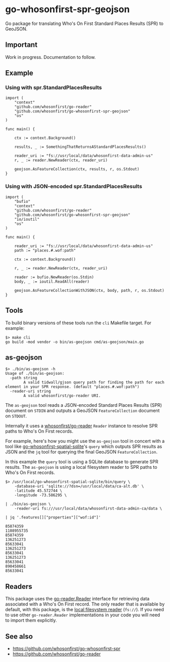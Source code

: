 # go-whosonfirst-spr-geojson

Go package for translating Who's On First Standard Places Results (SPR) to GeoJSON.

## Important

Work in progress. Documentation to follow.

## Example

### Using with spr.StandardPlacesResults

```
import (
	"context"
	"github.com/whosonfirst/go-reader"
	"github.com/whosonfirst/go-whosonfirst-spr-geojson"
	"os"
)

func main() {

	ctx := context.Background()

	results, _ := SomethingThatReturnsAStandardPlacesResults()

	reader_uri := "fs://usr/local/data/whosonfirst-data-admin-us"
	r, _ := reader.NewReader(ctx, reader_uri)

	geojson.AsFeatureCollection(ctx, results, r, os.Stdout)
}
```

### Using with JSON-encoded spr.StandardPlacesResults

```
import (
	"bufio"
	"context"
	"github.com/whosonfirst/go-reader"
	"github.com/whosonfirst/go-whosonfirst-spr-geojson"
	"io/ioutil"
	"os"
)

func main() {

	reader_uri := "fs://usr/local/data/whosonfirst-data-admin-us"
	path := "places.#.wof:path"

	ctx := context.Background()

	r, _ := reader.NewReader(ctx, reader_uri)

	reader := bufio.NewReader(os.Stdin)
	body, _ := ioutil.ReadAll(reader)

	geojson.AsFeatureCollectionWithJSON(ctx, body, path, r, os.Stdout)
}
```

## Tools

To build binary versions of these tools run the `cli` Makefile target. For example:

```
$> make cli
go build -mod vendor -o bin/as-geojson cmd/as-geojson/main.go
```

## as-geojson

```
$> ./bin/as-geojson -h
Usage of ./bin/as-geojson:
  -path string
    	A valid tidwall/gjson query path for finding the path for each element in your SPR response. (default "places.#.wof:path")
  -reader-uri string
    	A valid whosonfirst/go-reader URI.
```

The `as-geojson` tool reads a JSON-encoded Standard Places Results (SPR) document on `STDIN` and outputs a GeoJSON `FeatureCollection` document on `STDOUT`.

Internally it uses a [whosonfirst/go-reader](#) `Reader` instance to resolve SPR paths to Who's On First records.

For example, here's how you might use the `as-geojson` tool in concert with a tool like [go-whosonfirst-spatial-sqlite](#)'s `query` which outputs SPR results as JSON and the `jq` tool for querying the final GeoJSON `FeatureCollection`.

In this example the `query` tool is using a SQLite database to generate SPR results. The `as-geojson` is using a local filesystem reader to SPR paths to Who's On First records.

```
$> /usr/local/go-whosonfirst-spatial-sqlite/bin/query \
	-database-uri 'sqlite://?dsn=/usr/local/data/ca-alt.db' \
	-latitude 45.572744 \
	-longitude -73.586295 \

| ./bin/as-geojson \
	-reader-uri fs:///usr/local/data/whosonfirst-data-admin-ca/data \

| jq '.features[]["properties"]["wof:id"]'

85874359
1108955735
85874359
136251273
85633041
136251273
85633041
136251273
85633041
890458661
85633041
```

## Readers

This package uses the [go-reader.Reader](https://github.com/whosonfirst/go-reader) interface for retrieving data associated with a Who's On First record. The only reader that is available by default, with this package, is the [local filesystem reader](https://github.com/whosonfirst/go-reader#fs) (`fs://`). If you need to use other `go-reader.Reader` implementations in your code you will need to import them explicitly.

## See also

* https://github.com/whosonfirst/go-whosonfirst-spr
* https://github.com/whosonfirst/go-reader
